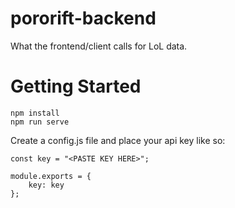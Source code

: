 # pororift-backend
What the frontend/client calls for LoL data.

# Getting Started
```
npm install
npm run serve
```

Create a config.js file and place your api key like so:
```
const key = "<PASTE KEY HERE>";

module.exports = {
    key: key
};
```
